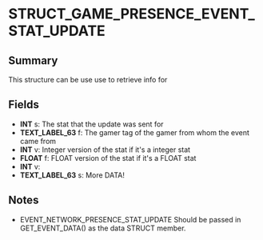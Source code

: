 # STRUCT_GAME_PRESENCE_EVENT_STAT_UPDATE

## Summary
This structure can be use use to retrieve info for

## Fields
* **INT** s: The stat that the update was sent for
* **TEXT_LABEL_63** f: The gamer tag of the gamer from whom the event came from
* **INT** v: Integer version of the stat if it's a integer stat
* **FLOAT** f: FLOAT version of the stat if it's a FLOAT stat
* **INT** v: 
* **TEXT_LABEL_63** s: More DATA!

## Notes
- EVENT_NETWORK_PRESENCE_STAT_UPDATE
Should be passed in GET_EVENT_DATA() as the data STRUCT member.